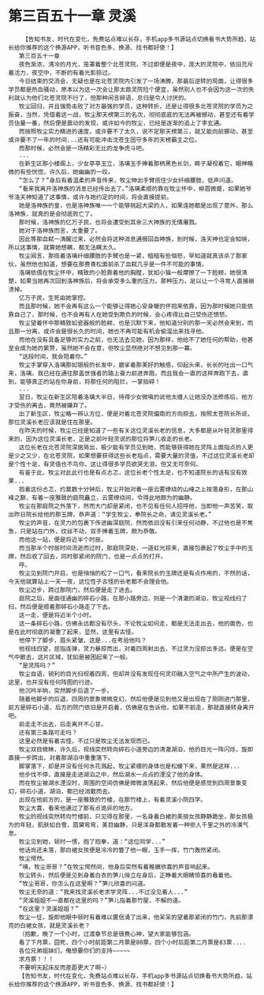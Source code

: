 # 第三百五十一章 灵溪
        【告知书友，时代在变化，免费站点难以长存，手机app多书源站点切换看书大势所趋，站长给你推荐的这个换源APP，听书音色多、换源、找书都好使！】
       第三百五十一章
       夜色渐浓，清冷的月光，笼罩着整个北苍灵院，不过即便是夜中，庞大的灵院中，依旧充斥着活力，夜空中，不断的有着光影掠过。
       今日结束的交流会，无疑也是在北苍灵院内引发了一场沸腾，那最后逆转的局面，让得很多学员都是热血骚动，原本以为这一次会让那太鼎灵院捡个便宜，虽然别人也不会因为这一次的失利就认为他们北苍灵院不行了，但那种闲言碎语，总归是令人讨厌的。
       牧尘回归，并且强势击败了对方最强的学员，这种转折，还是让得很多北苍灵院的学员为之振奋，当然，凭借着这一战，牧尘那天榜第三的名次，彻彻底底的无法再被撼动，甚至还有着学员估量一番，然后便是震动的发现，或许如今的牧尘，已经是逐渐的追上了李玄通。
       而按照牧尘实力精进的速度，或许要不了太久，说不定那天榜第三，就又能向前挪动，甚至或许要不了一年的时间...还有可能冲击沈苍生固守多年的天榜霸主之位。
       而那时候，必然会是一场精彩无比的龙争虎斗吧。
       ...
       在新生区那小楼阁上，少女亭亭玉立，洛璃玉手捧着那柄黑色长剑，眸子凝视着它，眼神略微的有些恍惚，许久后，她幽幽的一叹。
       “怎么了？”身后有着温柔的声音传来，牧尘伸出手臂揽住少女纤细腰肢，低声问道。
       “看来我离开洛神族的消息已经传出去了。”洛璃柔顺的靠在牧尘怀中，柳眉微蹙，如果她爷爷洛天神知道了这事情，或许与她约定的时间，将会直接提前。
       她是洛神族的皇，也是洛神族唯一一个能够挑起大梁的人，如果连她都是出现了意外，那么洛神族，就真的是会彻底败亡了。
       那时候，洛神族的亿万子民，也将会遭受到其余三大神族的无情屠戮。
       她对于洛神族而言，太重要了。
       因此等那血弑一清醒过来，必然会将这种消息通报回血神族，到时候，洛天神也定会知晓，所以这事情，就算她想瞒，都无法瞒太久。
       牧尘闻言，那揽着洛璃纤细腰肢的手臂也是一紧，暗暗有些恼怒，早知道就真该杀了那家伙，虽然他也知道，想要在那费青松面前杀了血弑几乎是一件不可能的事情。
       洛璃依偎在牧尘怀中，精致的小脸靠着他的胸膛，犹如小猫一般摩擦了一下脸颊，她很清楚，如果当她再次回到洛神族后，将会承受多么重的压力，那种压力，足以让一个寻常人直接崩溃掉。
       亿万子民，生死由她掌控。
       而且那时候，她不会再有这么一个能够让得她心安身暖的怀抱来依靠，因为那时候她只能依靠自己了，那时候，也不会再有人在她受到欺负的时候，会心疼得比自己受伤还愤怒。
       牧尘望着怀中那精致如瓷器般的脸颊，也是沉默下来，他知道分别的那一天必然会来到，而且那一分离，或许会是很长久的时间，她也不再可能有机会偷溜出来找寻他。
       而他在没有具备足够的实力之前，也无法去见她，因为那样，他给不了她任何的帮助，他甚至会成为她的累赘，虽然她不会在意，但牧尘显然绝对不想见到那一幕。
       “这段时间，我会陪着你。”
       牧尘手掌穿入洛璃那如银般的长发中，磨挲着那美好的触感，仰起头来，长长的吐出一口气来，洛璃，我已经在通往那盖世强者的路上奋力前进奔跑，而且我会一直的这样奔跑下去，直到，能够真正的站在你身前，将那任何的阻拦，一掌拍碎！
       ...
       翌日，牧尘在新生区陪着洛璃大半日，待得少女微嗔的说他太缠人让她没办法修炼后，他方才受伤的离去，竟然被嫌弃了。
       出了新生区，牧尘略一辨认方位，便是对着北苍灵院偏南的方向掠去，按照太苍院长所说，那位灵溪长老应该就是住在那里。
       在昨天的时候，牧尘已经是知道了一些有关这位灵溪长老的信息，大多都是从叶轻灵那里得来的，因为这位灵溪长老，正是之前叶轻灵说的那位将笋儿收走的长老。
       这位长老在北苍灵院深居简出，极少能有学员见到她，而能够获得她在灵阵上面指点的人更是少之又少，在北苍灵院，如果想要获得这些长老指点，需要大量的灵值，不过这位灵溪长老却是个性十足，有灵值也不鸟你，这让得很多学员欲哭无泪，但又无可奈何。
       有鉴于此，牧尘对此此行也是有点忐忑，这位长老个性太足，也不知道院长的话有没有效果...
       抱着这份忐忑，约莫数十分钟后，牧尘开始对着一座云雾缭绕的山峰之上按落身形，在那山峰之巅，有着一座雅致的庭院矗立，云雾缭绕间，令得此地颇为的幽静。
       牧尘在那庭院之外落下，然而大门却是紧闭，也不见有任何人招呼他，当即他一声苦笑，取出昨日院长给他的那玉牌，恭声道：“学生牧尘，奉院长之命，请见灵溪长老。”
       牧尘的声音，在灵力的包裹下传进幽深庭院，然而依旧没有引来任何动静，不过他也是不焦急，只是站在门外，纹丝不动，双手捧着玉牌，颇为恭敬。
       而他这一站，便是将近半个时辰。
       而当那半个时辰时间流逝而过时，那庭院深处，一道虹光掠来，直接包裹起了牧尘手中的玉牌，然后收了回去，同时那紧闭的院门，也是一点点的打开。
       呼。
       牧尘见到院门开启，也是悄悄的松了一口气，看来院长的玉牌还是有点作用的，不然的话，今天他就算站上一天一夜，这位性子古怪的长老都不会理会他。
       牧尘迈步，跨过那院门，然后便是走了进去。
       庭院之后，是曲径通幽的碎石小路，在那小路旁边，则是一个清澈的湖泊，牧尘视线扫了扫，然后便是顺着那碎石小路走了下去。
       这一走，便是将近半个小时。
       这一条碎石小路，仿佛永远都没有尽头，不论牧尘如何走，都是无法走出去，他的面色，也是在此时彻底的凝重了起来，显然，这里有古怪。
       他停下了脚步，眉头紧皱，这是...在考验他吗？
       他视线四望，屈指连弹，灵力暴掠而出，对着四周射出去，不过灵力没掠出多远，便是在空气中散去，这片区域，犹如是被困起来了一般。
       “是灵阵吗？”
       牧尘自语，锐利的目光扫视着四周，但却并没有发现任何灵印融入空气之中所产生的波动，这里，也并没有任何阵图的行迹。
       他沉吟半晌，突然脚步后退了一步。
       随着他脚步的后退，四周的景象微微变幻，然后他便是见到他又是出现在了刚刚进门那里，前方是碎石小道，后方的院门依旧是开启着，仿佛是在告诉他，如果不前走，那就直接转身离开吧。
       前走走不出去，后走离开不心甘。
       还有第三条路可走吗？
       这里必然是有着古怪，不过只是牧尘无法发现而已。
       牧尘双目微眯，许久后，视线突然转向碎石小道旁边的清澈湖泊，他的目光一阵闪烁，旋即直接一步跨出，对着那湖泊中重重落下。
       脚掌落下，却是并没有任何水花溅起，牧尘紧绷的身体也是松缓下来，果然是这样...
       他步伐不停，直接是走进湖泊之中，然后湖水一点点的湮没了他的身体。
       而在牧尘被湖水湮没时，周围的空间仿佛是微微波荡起来，然后他便是感觉到四周景象变幻，碎石小道，湖泊，都已经消散而去。
       出现在他前方的，是一座雅致的竹楼，在那竹楼上，有着灵溪小院四字。
       牧尘大喜，看来他通过了那有点诡异的地方。
       牧尘的视线突然转向竹楼前，只见得在那里，一名身着白裙的美丽女孩静静跪坐，那女孩极为的年轻，肌肤如白雪，眉黛弯弯，美目幽静，只是浑身都散发着一种拒人千里之外的冷漠气息。
       牧尘见到她，顿时一愣，抱了抱拳，道：“这位同学...”
       他话尚还未落，那白裙女孩便是冷冷的瞥了他一眼，玉手一挥，竹门轰然紧闭。
       牧尘愕然。
       “咦，牧尘哥哥？”在牧尘愕然间，他身后突然有着稚嫩欣喜的声音响起来。
       牧尘转头，然后便是见到身着白衣的笋儿俏立在身后，正睁着大眼睛惊喜的看着他。
       “牧尘哥哥，你怎么在这里啊？”笋儿欣喜的问道。
       牧尘无奈的道：“我来找灵溪长老求学灵阵...不过没见着人...”
       “灵溪姐姐不一直都在这里的吗？”笋儿指着那竹屋，不解的道。
       “在这里？灵溪姐姐？”
       牧尘一怔，旋即他眼中顿时有着难以置信涌了出来，他呆呆的望着那紧闭的竹门，先前那漂亮的白裙女孩，就是灵溪长老？
       （抱歉，晚了一个小时，过渡章节总是很费心神，望大家能够包涵。
       看了下月票，囧死，四个小时前距第二月票是80票，四个小时后距第二月票是83票....
       各位兄弟姐妹们，俺想要你们的支持~~~~~
       求月票！！！
       不要明天起床反而差距更大了啊~）
       【告知书友，时代在变化，免费站点难以长存，手机app多书源站点切换看书大势所趋，站长给你推荐的这个换源APP，听书音色多、换源、找书都好使！】